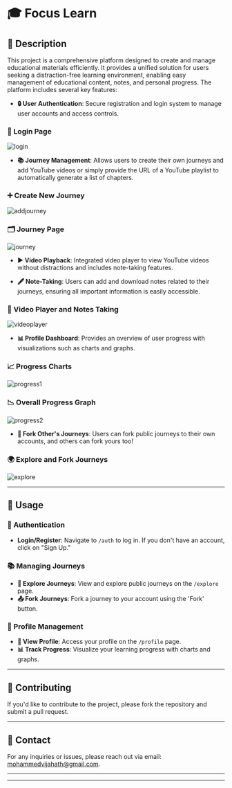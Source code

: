 # 🎓 Focus Learn  

## 📜 Description  

This project is a comprehensive platform designed to create and manage educational materials efficiently. It provides a unified solution for users seeking a distraction-free learning environment, enabling easy management of educational content, notes, and personal progress. The platform includes several key features:  

- **🔒 User Authentication**: Secure registration and login system to manage user accounts and access controls.  

### 🔑 Login Page  
![login](https://github.com/user-attachments/assets/63996968-5263-4c0e-97a7-8da65b994028)  

- **📚 Journey Management**: Allows users to create their own journeys and add YouTube videos or simply provide the URL of a YouTube playlist to automatically generate a list of chapters.  

### ➕ Create New Journey  
![addjourney](https://github.com/user-attachments/assets/1fa86bf3-6279-4992-99ab-651bfb77aee5)  

### 🗂️ Journey Page  
![journey](https://github.com/user-attachments/assets/854621dc-37b2-4fcf-8382-43f05f2e8bc1)  

- **▶️ Video Playback**: Integrated video player to view YouTube videos without distractions and includes note-taking features.  

- **🖋️ Note-Taking**: Users can add and download notes related to their journeys, ensuring all important information is easily accessible.  

### 🎥 Video Player and Notes Taking  
![videoplayer](https://github.com/user-attachments/assets/c7edd67b-94c1-4b58-b64c-2e206f5633b6)  

- **📊 Profile Dashboard**: Provides an overview of user progress with visualizations such as charts and graphs.  

### 📈 Progress Charts  
![progress1](https://github.com/user-attachments/assets/acf2cac1-5646-4c92-81dc-5bb2c9f87374)  

### 📉 Overall Progress Graph  
![progress2](https://github.com/user-attachments/assets/3de80d6c-0f56-4357-b2f6-225300589788)  

- **🔗 Fork Other's Journeys**: Users can fork public journeys to their own accounts, and others can fork yours too!  

### 🌍 Explore and Fork Journeys  
![explore](https://github.com/user-attachments/assets/20dae475-5b15-43c3-b10c-efa0509c24f8)  

---

## 🤝 Usage  

### 🔐 Authentication  

- **Login/Register**: Navigate to `/auth` to log in. If you don't have an account, click on "Sign Up."  

### 📚 Managing Journeys  

- **🌟 Explore Journeys**: View and explore public journeys on the `/explore` page.  
- **📤 Fork Journeys**: Fork a journey to your account using the 'Fork' button.  

### 👤 Profile Management  

- **👀 View Profile**: Access your profile on the `/profile` page.  
- **📊 Track Progress**: Visualize your learning progress with charts and graphs.  

---

## 🤞 Contributing  

If you'd like to contribute to the project, please fork the repository and submit a pull request.  


---

## 📧 Contact  

For any inquiries or issues, please reach out via email: [mohammedvijahath@gmail.com](mailto:mohammedvijahath@gmail.com).  

---

---
